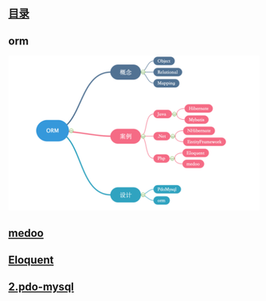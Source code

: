 ## [目录](https://github.com/yuncopy/yafr/blob/master/docs/index.md)

## orm
![image](https://github.com/yuncopy/yafr/blob/master/docs/orm.png)

## [medoo](https://medoo.in)
## [Eloquent](https://github.com/illuminate/database)

## [2.pdo-mysql](https://github.com/yuncopy/yafr/blob/master/docs/orm/2.pdo-mysql.md)

